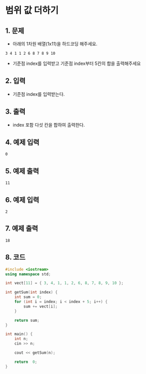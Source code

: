 # 범위 값 더하기

## 1. 문제
- 아래의 1차원 배열(1x11)을 하드코딩 해주세요.

```
3 4 1 1 2 6 8 7 8 9 10
```

- 기준점 index를 입력받고 기준점 index부터 5칸의 합을 출력해주세요

## 2. 입력
- 기준점 index를 입력받는다.

## 3. 출력
- index 포함 다섯 칸을 합하여 출력한다.

## 4. 예제 입력
```
0
```

## 5. 예제 출력
```
11
```

## 6. 예제 입력

```
2
```

## 7. 예제 출력

```
18
```

## 8. 코드

```c++
#include <iostream>
using namespace std;

int vect[11] = { 3, 4, 1, 1, 2, 6, 8, 7, 8, 9, 10 };

int getSum(int index) {
	int sum = 0;
	for (int i = index; i < index + 5; i++) {
		sum += vect[i];
	}

	return sum;
}

int main() {
	int n;
	cin >> n;

	cout << getSum(n);

	return  0;
}
```
